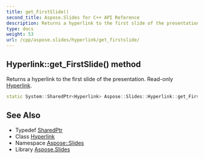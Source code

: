 ```yaml
---
title: get_FirstSlide()
second_title: Aspose.Slides for C++ API Reference
description: Returns a hyperlink to the first slide of the presentation. Read-only Hyperlink.
type: docs
weight: 53
url: /cpp/aspose.slides/hyperlink/get_firstslide/
---
```

## Hyperlink::get_FirstSlide() method


Returns a hyperlink to the first slide of the presentation. Read-only [Hyperlink](../).

```cpp
static System::SharedPtr<Hyperlink> Aspose::Slides::Hyperlink::get_FirstSlide()
```

## See Also

* Typedef [SharedPtr](../../system/sharedptr/)
* Class [Hyperlink](./)
* Namespace [Aspose::Slides](../)
* Library [Aspose.Slides](../../)